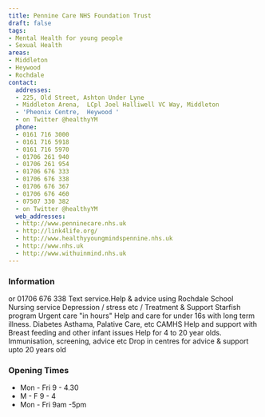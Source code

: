 ```yaml
---
title: Pennine Care NHS Foundation Trust
draft: false
tags:
- Mental Health for young people
- Sexual Health
areas:
- Middleton
- Heywood
- Rochdale
contact:
  addresses:
  - 225, Old Street, Ashton Under Lyne
  - Middleton Arena,  LCpl Joel Halliwell VC Way, Middleton
  - 'Pheonix Centre,  Heywood '
  - on Twitter @healthyYM
  phone:
  - 0161 716 3000
  - 0161 716 5918
  - 0161 716 5970
  - 01706 261 940
  - 01706 261 954
  - 01706 676 333
  - 01706 676 338
  - 01706 676 367
  - 01706 676 460
  - 07507 330 382
  - on Twitter @healthyYM
  web_addresses:
  - http://www.penninecare.nhs.uk
  - http://link4life.org/
  - http://www.healthyyoungmindspennine.nhs.uk
  - http://www.nhs.uk
  - http://www.withuinmind.nhs.uk
---
```


### Information
or  01706 676 338
Text service.Help & advice using Rochdale School Nursing service
Depression / stress etc / Treatment & Support
Starfish program
Urgent care "in hours"
Help and care for under 16s with long term illness.
Diabetes Asthama, Palative Care, etc
CAMHS
Help and support with Breast feeding and other infant issues
Help for 4 to 20 year olds. Immunisation, screening, advice etc
Drop in centres for advice & support upto 20 years old

### Opening Times
* Mon - Fri  9 - 4.30
* M - F   9 - 4
* Mon - Fri  9am -5pm

